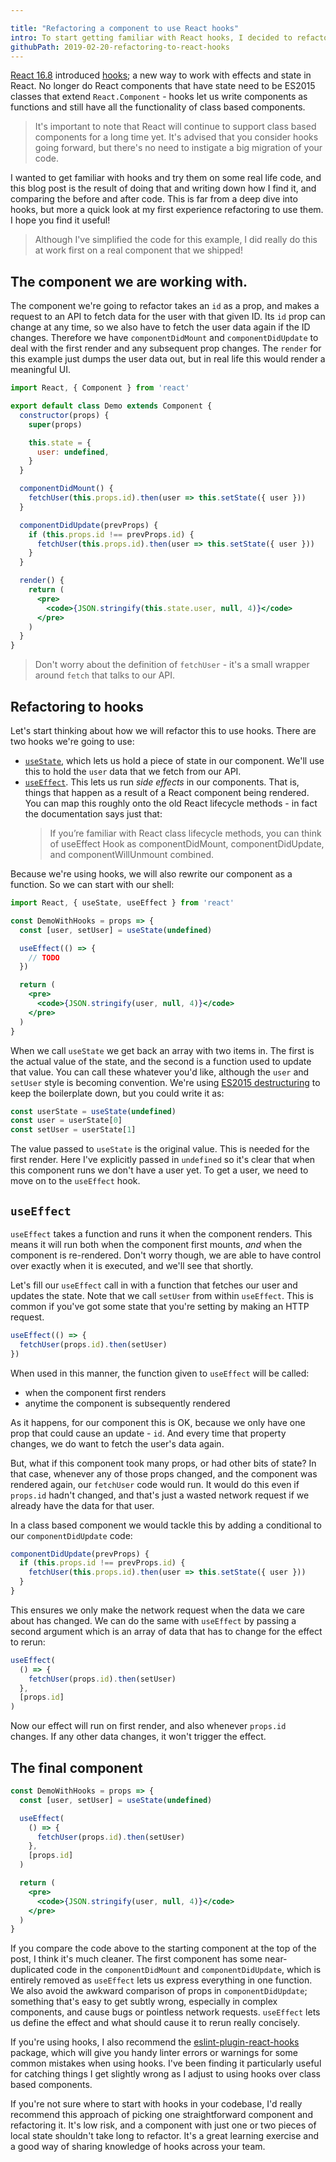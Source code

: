 ```yaml
---

title: "Refactoring a component to use React hooks"
intro: To start getting familiar with React hooks, I decided to refactor a component from setState to hooks and see how it went.
githubPath: 2019-02-20-refactoring-to-react-hooks
---
```


[React 16.8](https://reactjs.org/blog/2019/02/06/react-v16.8.0.html) introduced
[hooks](https://reactjs.org/docs/hooks-intro.html); a new way to work with
effects and state in React. No longer do React components that have state need
to be ES2015 classes that extend `React.Component` - hooks let us write
components as functions and still have all the functionality of class based
components.

> It's important to note that React will continue to support class based
> components for a long time yet. It's advised that you consider hooks going
> forward, but there's no need to instigate a big migration of your code.

I wanted to get familiar with hooks and try them on some real life code, and
this blog post is the result of doing that and writing down how I find it, and
comparing the before and after code. This is far from a deep dive into hooks,
but more a quick look at my first experience refactoring to use them. I hope you
find it useful!

> Although I've simplified the code for this example, I did really do this at
> work first on a real component that we shipped!

## The component we are working with.

The component we're going to refactor takes an `id` as a prop, and makes a
request to an API to fetch data for the user with that given ID. Its `id` prop
can change at any time, so we also have to fetch the user data again if the ID
changes. Therefore we have `componentDidMount` and `componentDidUpdate` to deal
with the first render and any subsequent prop changes. The `render` for this
example just dumps the user data out, but in real life this would render a
meaningful UI.

```jsx
import React, { Component } from 'react'

export default class Demo extends Component {
  constructor(props) {
    super(props)

    this.state = {
      user: undefined,
    }
  }

  componentDidMount() {
    fetchUser(this.props.id).then(user => this.setState({ user }))
  }

  componentDidUpdate(prevProps) {
    if (this.props.id !== prevProps.id) {
      fetchUser(this.props.id).then(user => this.setState({ user }))
    }
  }

  render() {
    return (
      <pre>
        <code>{JSON.stringify(this.state.user, null, 4)}</code>
      </pre>
    )
  }
}
```

> Don't worry about the definition of `fetchUser` - it's a small wrapper around
> `fetch` that talks to our API.

## Refactoring to hooks

Let's start thinking about how we will refactor this to use hooks. There are two
hooks we're going to use:

* [`useState`](https://reactjs.org/docs/hooks-state.html), which lets us hold a
  piece of state in our component. We'll use this to hold the `user` data that
  we fetch from our API.
* [`useEffect`](https://reactjs.org/docs/hooks-effect.html). This lets us run
  _side effects_ in our components. That is, things that happen as a result of a
  React component being rendered. You can map this roughly onto the old React
  lifecycle methods - in fact the documentation says just that:
  > If you’re familiar with React class lifecycle methods, you can think of
  > useEffect Hook as componentDidMount, componentDidUpdate, and
  > componentWillUnmount combined.

Because we're using hooks, we will also rewrite our component as a function. So
we can start with our shell:

```jsx
import React, { useState, useEffect } from 'react'

const DemoWithHooks = props => {
  const [user, setUser] = useState(undefined)

  useEffect(() => {
    // TODO
  })

  return (
    <pre>
      <code>{JSON.stringify(user, null, 4)}</code>
    </pre>
  )
}
```

When we call `useState` we get back an array with two items in. The first is the
actual value of the state, and the second is a function used to update that
value. You can call these whatever you'd like, although the `user` and `setUser`
style is becoming convention. We're using
[ES2015 destructuring](/es6-destructuring/) to keep the boilerplate down, but
you could write it as:

```jsx
const userState = useState(undefined)
const user = userState[0]
const setUser = userState[1]
```

The value passed to `useState` is the original value. This is needed for the
first render. Here I've explicitly passed in `undefined` so it's clear that when
this component runs we don't have a user yet. To get a user, we need to move on
to the `useEffect` hook.

## `useEffect`

`useEffect` takes a function and runs it when the component renders. This means
it will run both when the component first mounts, _and_ when the component is
re-rendered. Don't worry though, we are able to have control over exactly when
it is executed, and we'll see that shortly.

Let's fill our `useEffect` call in with a function that fetches our user and
updates the state. Note that we call `setUser` from within `useEffect`. This is
common if you've got some state that you're setting by making an HTTP request.

```jsx
useEffect(() => {
  fetchUser(props.id).then(setUser)
})
```

When used in this manner, the function given to `useEffect` will be called:

* when the component first renders
* anytime the component is subsequently rendered

As it happens, for our component this is OK, because we only have one prop that
could cause an update - `id`. And every time that property changes, we do want
to fetch the user's data again.

But, what if this component took many props, or had other bits of state? In that
case, whenever any of those props changed, and the component was rendered again,
our `fetchUser` code would run. It would do this even if `props.id` hadn't
changed, and that's just a wasted network request if we already have the data
for that user.

In a class based component we would tackle this by adding a conditional to our
`componentDidUpdate` code:

```jsx
componentDidUpdate(prevProps) {
  if (this.props.id !== prevProps.id) {
    fetchUser(this.props.id).then(user => this.setState({ user }))
  }
}
```

This ensures we only make the network request when the data we care about has
changed. We can do the same with `useEffect` by passing a second argument which
is an array of data that has to change for the effect to rerun:

```jsx
useEffect(
  () => {
    fetchUser(props.id).then(setUser)
  },
  [props.id]
)
```

Now our effect will run on first render, and also whenever `props.id` changes.
If any other data changes, it won't trigger the effect.

## The final component

```jsx
const DemoWithHooks = props => {
  const [user, setUser] = useState(undefined)

  useEffect(
    () => {
      fetchUser(props.id).then(setUser)
    },
    [props.id]
  )

  return (
    <pre>
      <code>{JSON.stringify(user, null, 4)}</code>
    </pre>
  )
}
```

If you compare the code above to the starting component at the top of the post,
I think it's much cleaner. The first component has some near-duplicated code in
the `componentDidMount` and `componentDidUpdate`, which is entirely removed as
`useEffect` lets us express everything in one function. We also avoid the
awkward comparison of props in `componentDidUpdate`; something that's easy to
get subtly wrong, especially in complex components, and cause bugs or pointless
network requests. `useEffect` lets us define the effect and what should cause it
to rerun really concisely.

If you're using hooks, I also recommend the
[eslint-plugin-react-hooks](https://www.npmjs.com/package/eslint-plugin-react-hooks)
package, which will give you handy linter errors or warnings for some common
mistakes when using hooks. I've been finding it particularly useful for catching
things I get slightly wrong as I adjust to using hooks over class based
components.

If you're not sure where to start with hooks in your codebase, I'd really
recommend this approach of picking one straightforward component and refactoring
it. It's low risk, and a component with just one or two pieces of local state
shouldn't take long to refactor. It's a great learning exercise and a good way
of sharing knowledge of hooks across your team.
